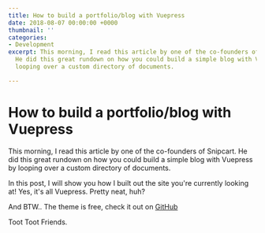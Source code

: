 ```yaml
---
title: How to build a portfolio/blog with Vuepress
date: 2018-08-07 00:00:00 +0000
thumbnail: ''
categories:
- Development
excerpt: This morning, I read this article by one of the co-founders of Snipcart.
  He did this great rundown on how you could build a simple blog with Vuepress by
  looping over a custom directory of documents.

---
```

# How to build a portfolio/blog with Vuepress

This morning, I read this article by one of the co-founders of Snipcart. He did this great rundown on how you could build a simple blog with Vuepress by looping over a custom directory of documents.

In this post, I will show you how I built out the site you're currently looking at! Yes, it's all Vuepress. Pretty neat, huh?

And BTW.. The theme is free, check it out on [GitHub](https://github.com)

Toot Toot Friends.